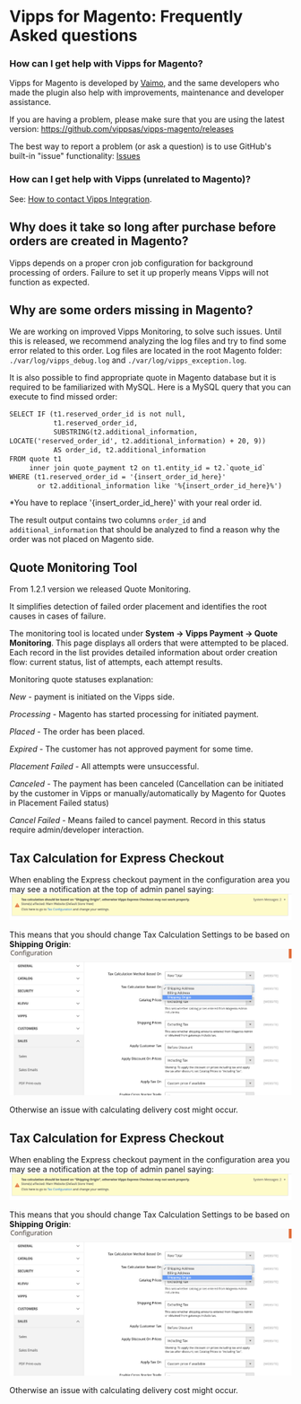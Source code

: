 # Vipps for Magento: Frequently Asked questions

### How can I get help with Vipps for Magento?

Vipps for Magento is developed by [Vaimo](https://www.vaimo.com), and the same developers who made
the plugin also help with improvements, maintenance and developer assistance.

If you are having a problem, please make sure that you are using the latest version:
https://github.com/vippsas/vipps-magento/releases

The best way to report a problem (or ask a question) is to use GitHub's built-in "issue" functionality:
[Issues](https://github.com/vippsas/vipps-magento/issues)

### How can I get help with Vipps (unrelated to Magento)?

See: [How to contact Vipps Integration](https://github.com/vippsas/vipps-developers/blob/master/contact.md).

## Why does it take so long after purchase before orders are created in Magento?

Vipps depends on a proper cron job configuration for background processing of orders. 
Failure to set it up properly means Vipps will not function as expected.

## Why are some orders missing in Magento?

We are working on improved Vipps Monitoring, to solve such issues.
Until this is released, we recommend analyzing the log files and try to find some error related to this order.
Log files are located in the root Magento folder: `./var/log/vipps_debug.log` and `./var/log/vipps_exception.log`.

It is also possible to find appropriate quote in Magento database but it is required to be familiarized with MySQL.
Here is a MySQL query that you can execute to find missed order:

```
SELECT IF (t1.reserved_order_id is not null, 
           t1.reserved_order_id, 
           SUBSTRING(t2.additional_information, LOCATE('reserved_order_id', t2.additional_information) + 20, 9)) 
           AS order_id, t2.additional_information 
FROM quote t1
     inner join quote_payment t2 on t1.entity_id = t2.`quote_id`
WHERE (t1.reserved_order_id = '{insert_order_id_here}' 
       or t2.additional_information like '%{insert_order_id_here}%')
```
 
*You have to replace '{insert_order_id_here}' with your real order id.
 
The result output contains two columns `order_id` and `additional_information` that should be analyzed to find a reason why the order was not placed on Magento side.

## Quote Monitoring Tool

From 1.2.1 version we released Quote Monitoring.

It simplifies detection of failed order placement and identifies the root causes in cases of failure.

The monitoring tool is located under **System -> Vipps Payment -> Quote Monitoring**.
This page displays all orders that were attempted to be placed.
Each record in the list provides detailed information about order creation flow: current status, list of attempts, each attempt results.

Monitoring quote statuses explanation:

*New* - payment is initiated on the Vipps side.

*Processing* - Magento has started processing for initiated payment.

*Placed* - The order has been placed.

*Expired* - The customer has not approved payment for some time.

*Placement Failed* - All attempts were unsuccessful.

*Canceled* - The payment has been canceled (Cancellation can be initiated by the customer in Vipps or manually/automatically by Magento for Quotes in Placement Failed status)

*Cancel Failed* - Means failed to cancel payment. Record in this status require admin/developer interaction.

## Tax Calculation for Express Checkout
When enabling the Express checkout payment in the configuration area you may see a notification at the top of admin panel saying:
![Express Checkout notice](docs/images/express-checkout-notice.png)

This means that you should change Tax Calculation Settings to be based on **Shipping Origin**:
![Tax Calculation Settings](docs/images/tax-origin-settings.png)

Otherwise an issue with calculating delivery cost might occur.


## Tax Calculation for Express Checkout
When enabling the Express checkout payment in the configuration area you may see a notification at the top of admin panel saying:
![Express Checkout notice](docs/images/express-checkout-notice.png)

This means that you should change Tax Calculation Settings to be based on **Shipping Origin**:
![Tax Calculation Settings](docs/images/tax-origin-settings.png)

Otherwise an issue with calculating delivery cost might occur.
